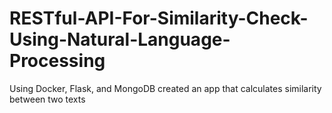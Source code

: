 # RESTful-API-For-Similarity-Check-Using-Natural-Language-Processing
Using Docker, Flask, and MongoDB created an app that calculates similarity between two texts
